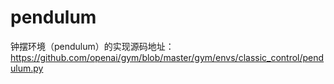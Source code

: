 # pendulum

钟摆环境（pendulum）的实现源码地址：<https://github.com/openai/gym/blob/master/gym/envs/classic_control/pendulum.py>

